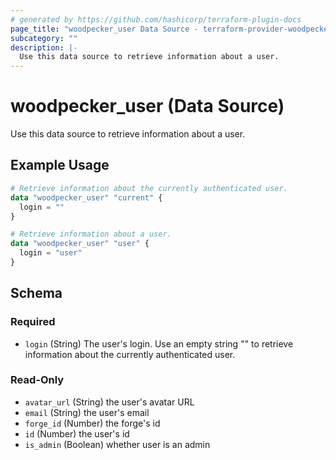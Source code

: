 ```yaml
---
# generated by https://github.com/hashicorp/terraform-plugin-docs
page_title: "woodpecker_user Data Source - terraform-provider-woodpecker"
subcategory: ""
description: |-
  Use this data source to retrieve information about a user.
---
```


# woodpecker_user (Data Source)

Use this data source to retrieve information about a user.

## Example Usage

```terraform
# Retrieve information about the currently authenticated user.
data "woodpecker_user" "current" {
  login = ""
}

# Retrieve information about a user.
data "woodpecker_user" "user" {
  login = "user"
}
```

<!-- schema generated by tfplugindocs -->
## Schema

### Required

- `login` (String) The user's login. Use an empty string "" to retrieve information about the currently authenticated user.

### Read-Only

- `avatar_url` (String) the user's avatar URL
- `email` (String) the user's email
- `forge_id` (Number) the forge's id
- `id` (Number) the user's id
- `is_admin` (Boolean) whether user is an admin
